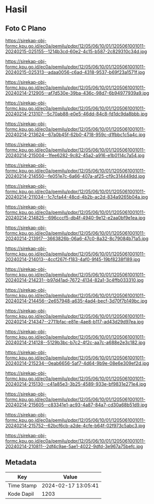 # Hasil

## Foto C Plano

https://sirekap-obj-formc.kpu.go.id/ec0a/pemilu/pdpr/12/05/06/10/01/1205061001011-20240215-025155--1214b3cd-60e2-4c15-b587-2c829310c34d.jpg

https://sirekap-obj-formc.kpu.go.id/ec0a/pemilu/pdpr/12/05/06/10/01/1205061001011-20240215-025313--adaa0056-c6ad-4318-9537-b69f23a1571f.jpg

https://sirekap-obj-formc.kpu.go.id/ec0a/pemilu/pdpr/12/05/06/10/01/1205061001011-20240214-212905--af7d530e-39ba-436c-98d7-6b94977939a9.jpg

https://sirekap-obj-formc.kpu.go.id/ec0a/pemilu/pdpr/12/05/06/10/01/1205061001011-20240214-213107--5c70ab88-e0e5-46dd-84c8-fd1dc9da8bbb.jpg

https://sirekap-obj-formc.kpu.go.id/ec0a/pemilu/pdpr/12/05/06/10/01/1205061001011-20240214-213624--67a0b45f-62b0-4718-959c-d1fbbc1c5a4c.jpg

https://sirekap-obj-formc.kpu.go.id/ec0a/pemilu/pdpr/12/05/06/10/01/1205061001011-20240214-215004--1fee6282-9c82-45a2-a916-e1b0114c7a54.jpg

https://sirekap-obj-formc.kpu.go.id/ec0a/pemilu/pdpr/12/05/06/10/01/1205061001011-20240214-214550--fe051e7c-6a66-407a-af25-cf9c314449dd.jpg

https://sirekap-obj-formc.kpu.go.id/ec0a/pemilu/pdpr/12/05/06/10/01/1205061001011-20240214-211034--1c7cfa44-48cd-4b2b-ac2d-834a9265b04a.jpg

https://sirekap-obj-formc.kpu.go.id/ec0a/pemilu/pdpr/12/05/06/10/01/1205061001011-20240214-214825--696cccf5-db4f-4940-9e12-e2aa0bf9e1ea.jpg

https://sirekap-obj-formc.kpu.go.id/ec0a/pemilu/pdpr/12/05/06/10/01/1205061001011-20240214-213917--3663826b-06a6-47c0-8a32-8c79084b71a5.jpg

https://sirekap-obj-formc.kpu.go.id/ec0a/pemilu/pdpr/12/05/06/10/01/1205061001011-20240214-214013--4ccf267f-f183-4af0-9f45-19bf8238f189.jpg

https://sirekap-obj-formc.kpu.go.id/ec0a/pemilu/pdpr/12/05/06/10/01/1205061001011-20240214-214231--b97d41ad-7672-4134-82a1-3c4ffb033310.jpg

https://sirekap-obj-formc.kpu.go.id/ec0a/pemilu/pdpr/12/05/06/10/01/1205061001011-20240214-214456--2e657948-a635-4ad4-becf-3d70f7b149bc.jpg

https://sirekap-obj-formc.kpu.go.id/ec0a/pemilu/pdpr/12/05/06/10/01/1205061001011-20240214-214347--2711bfac-e81e-4ae8-b117-ad43d29d97ea.jpg

https://sirekap-obj-formc.kpu.go.id/ec0a/pemilu/pdpr/12/05/06/10/01/1205061001011-20240214-214128--5129b3bc-b7c2-4f2c-aa7c-a688e2e3c182.jpg

https://sirekap-obj-formc.kpu.go.id/ec0a/pemilu/pdpr/12/05/06/10/01/1205061001011-20240214-215234--0eab6656-5af7-4d64-9b9e-08e6e309ef2d.jpg

https://sirekap-obj-formc.kpu.go.id/ec0a/pemilu/pdpr/12/05/06/10/01/1205061001011-20240214-215130--c41a85e3-3b25-4589-933e-bf9831e271e4.jpg

https://sirekap-obj-formc.kpu.go.id/ec0a/pemilu/pdpr/12/05/06/10/01/1205061001011-20240214-215605--c83341e1-ac93-4a87-84a7-cd30a68b51d9.jpg

https://sirekap-obj-formc.kpu.go.id/ec0a/pemilu/pdpr/12/05/06/10/01/1205061001011-20240214-215752--62bcf6cb-a2de-4cfe-b64f-02f973c5abc3.jpg

https://sirekap-obj-formc.kpu.go.id/ec0a/pemilu/pdpr/12/05/06/10/01/1205061001011-20240214-210811--2df4c9ae-5ae1-4022-9dfd-3e967a75befc.jpg


## Metadata

| Key        | Value               |
| ---------- | ------------------- |
| Time Stamp | 2024-02-17 13:05:41 |
| Kode Dapil | 1203                |



